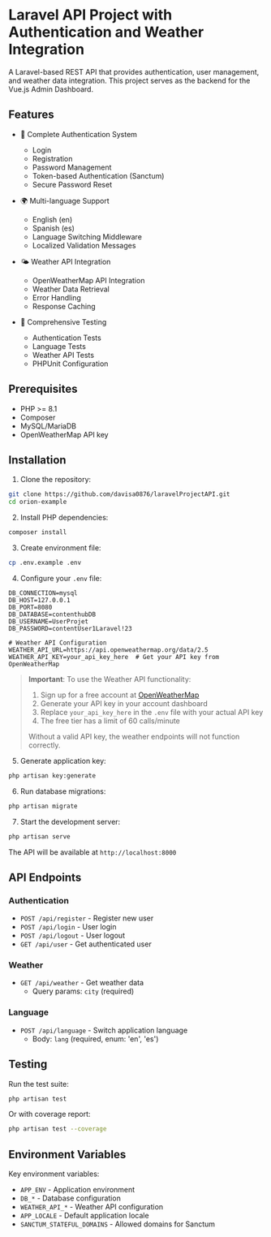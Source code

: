 # Laravel API Project with Authentication and Weather Integration

A Laravel-based REST API that provides authentication, user management, and weather data integration. This project serves as the backend for the Vue.js Admin Dashboard.

## Features

- 🔐 Complete Authentication System
  - Login
  - Registration
  - Password Management
  - Token-based Authentication (Sanctum) 
  - Secure Password Reset

- 🌍 Multi-language Support
  - English (en)
  - Spanish (es)
  - Language Switching Middleware
  - Localized Validation Messages

- 🌤️ Weather API Integration
  - OpenWeatherMap API Integration
  - Weather Data Retrieval
  - Error Handling
  - Response Caching

- 🧪 Comprehensive Testing
  - Authentication Tests
  - Language Tests
  - Weather API Tests
  - PHPUnit Configuration

## Prerequisites

- PHP >= 8.1
- Composer
- MySQL/MariaDB
- OpenWeatherMap API key

## Installation

1. Clone the repository:
```bash
git clone https://github.com/davisa0876/laravelProjectAPI.git
cd orion-example
```

2. Install PHP dependencies:
```bash
composer install
```

3. Create environment file:
```bash
cp .env.example .env
```

4. Configure your `.env` file:
```env
DB_CONNECTION=mysql
DB_HOST=127.0.0.1
DB_PORT=8080
DB_DATABASE=contenthubDB
DB_USERNAME=UserProjet
DB_PASSWORD=contentUser1Laravel!23

# Weather API Configuration
WEATHER_API_URL=https://api.openweathermap.org/data/2.5
WEATHER_API_KEY=your_api_key_here  # Get your API key from OpenWeatherMap
```

> **Important**: To use the Weather API functionality:
> 1. Sign up for a free account at [OpenWeatherMap](https://openweathermap.org/api)
> 2. Generate your API key in your account dashboard
> 3. Replace `your_api_key_here` in the `.env` file with your actual API key
> 4. The free tier has a limit of 60 calls/minute
>
> Without a valid API key, the weather endpoints will not function correctly.

5. Generate application key:
```bash
php artisan key:generate
```

6. Run database migrations:
```bash
php artisan migrate
```

7. Start the development server:
```bash
php artisan serve
```

The API will be available at `http://localhost:8000`

## API Endpoints

### Authentication
- `POST /api/register` - Register new user
- `POST /api/login` - User login
- `POST /api/logout` - User logout
- `GET /api/user` - Get authenticated user

### Weather
- `GET /api/weather` - Get weather data
  - Query params: `city` (required)

### Language
- `POST /api/language` - Switch application language
  - Body: `lang` (required, enum: 'en', 'es')

## Testing

Run the test suite:
```bash
php artisan test
```

Or with coverage report:
```bash
php artisan test --coverage
```

## Environment Variables

Key environment variables:
- `APP_ENV` - Application environment
- `DB_*` - Database configuration
- `WEATHER_API_*` - Weather API configuration
- `APP_LOCALE` - Default application locale
- `SANCTUM_STATEFUL_DOMAINS` - Allowed domains for Sanctum


